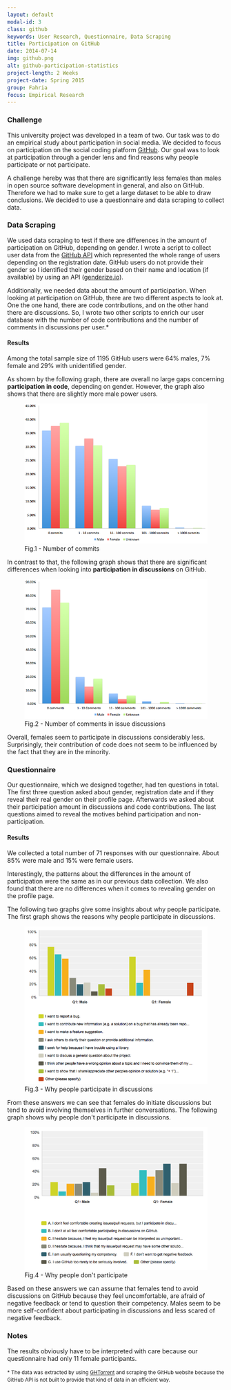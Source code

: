 ```yaml
---
layout: default
modal-id: 3
class: github
keywords: User Research, Questionnaire, Data Scraping
title: Participation on GitHub
date: 2014-07-14
img: github.png
alt: github-participation-statistics
project-length: 2 Weeks
project-date: Spring 2015
group: Fahria
focus: Empirical Research
---
```

<h3>Challenge</h3>
<p>This university project was developed in a team of two. Our task was to do an empirical study about participation in social media. We decided to focus on participation on the social coding platform <a href="https://github.com">GitHub</a>. Our goal was to look at participation through a gender lens and find reasons why people participate or not participate.</p>
<p>A challenge hereby was that there are significantly less females than males in open source software development in general, and also on GitHub. Therefore we had to make sure to get a large dataset to be able to draw conclusions. We decided to use a questionnaire and data scraping to collect data.</p>
<h3>Data Scraping</h3>
<p>We used data scraping to test if there are differences in the amount of participation on GitHub, depending on gender. I wrote a script to collect user data from the <a href="https://developer.github.com/v3/">GitHub API</a> which represented the whole range of users depending on the registration date. GitHub users do not provide their gender so I identified their gender based on their name and location (if available) by using an API (<a href="http://genderize.io">genderize.io</a>).</p>
<p>Additionally, we needed data about the amount of participation. When looking at participation on GitHub, there are two different aspects to look at. One the one hand, there are code contributions, and on the other hand there are discussions. So, I wrote two other scripts to enrich our user database with the number of code contributions and the number of comments in discussions per user.*</p>
<h4>Results</h4>
<p>Among the total sample size of 1195 GitHub users were 64% males, 7% female and 29% with unidentified gender.</p>
<p>As shown by the following graph, there are overall no large gaps concerning <strong>participation in code</strong>, depending on gender. However, the graph also shows that there are slightly more male power users.</p>
<figure>
  <img src="img/portfolio/github/scraping_commits.png" class="img-responsive img-thumbnail img-centered" alt="Number of commits per gender">
  <figcaption>Fig.1 - Number of commits</figcaption>
</figure>
<p>In contrast to that, the following graph shows that there are significant differences when looking into <strong>participation in discussions</strong> on GitHub.</p>
<figure>
  <img src="img/portfolio/github/scraping_comments.png" class="img-responsive img-thumbnail img-centered" alt="Number of Comments per gender">
  <figcaption>Fig.2 - Number of comments in issue discussions</figcaption>
</figure>
<p>Overall, females seem to participate in discussions considerably less. Surprisingly, their contribution of code does not seem to be influenced by the fact that they are in the minority.</p>
<h3>Questionnaire</h3>
<p>Our questionnaire, which we designed together, had ten questions in total. The first three question asked about gender, registration date and if they reveal their real gender on their profile page. Afterwards we asked about their participation amount in discussions and code contributions. The last questions aimed to reveal the motives behind participation and non-participation.</p>
<h4>Results</h4>
<p>We collected a total number of 71 responses with our questionnaire. About 85% were male and 15% were female users.</p>
<p>Interestingly, the patterns about the differences in the amount of participation were the same as in our previous data collection. We also found that there are no differences when it comes to revealing gender on the profile page.</p>
<p>The following two graphs give some insights about why people participate. The first graph shows the reasons why people participate in discussions.</p>
<figure>
  <img src="img/portfolio/github/why_participate.png" class="img-responsive img-thumbnail img-centered" alt="why people participate">
  <figcaption>Fig.3 - Why people participate in discussions</figcaption>
</figure>
<p>From these answers we can see that females do initiate discussions but tend to avoid involving themselves in further conversations. The following graph shows why people don't participate in discussions.</p>
<figure>
  <img src="img/portfolio/github/why_not_participate.png" class="img-responsive img-thumbnail img-centered" alt="why people don't participate">
  <figcaption>Fig.4 - Why people don't participate</figcaption>
</figure>
<p>Based on these answers we can assume that females tend to avoid discussions on GitHub because they feel uncomfortable, are afraid of negative feedback or tend to question their competency. Males seem to be more self-confident about participating in discussions and less scared of negative feedback.</p>
<h3>Notes</h3>
<p>The results obviously have to be interpreted with care because our questionnaire had only 11 female participants.</p>
<p><small>*  The data was extracted by using <a href="http://ghtorrent.org/">GHTorrent</a> and scraping the GitHub website because the GitHub API is not built to provide that kind of data in an efficient way.</small></p>
